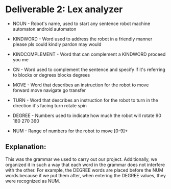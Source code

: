 # Deliverable 2: Lex analyzer

* NOUN - Robot's name, used to start any sentence
	robot
	machine
	automaton
	android
	automaton

* KINDWORD - Word used to address the robot in a friendly manner
	please
	pls
	could
	kindly
	pardon
	may
	would

* KINDCOMPLEMENT - Word that can complement a KINDWORD
	proceed
	you
	me

* CN - Word used to complement the sentence and specify if it's referring to blocks or degrees
	blocks
	degrees

* MOVE - Word that describes an instruction for the robot to move
	forward
	move
	navigate
	go
	transfer

* TURN - Word that describes an instruction for the robot to turn in the direction it's facing
	turn
	rotate
	spin

* DEGREE - Numbers used to indicate how much the robot will rotate
	90
	180
	270
	360

* NUM - Range of numbers for the robot to move
	[0-9]+

## Explanation:
This was the grammar we used to carry out our project. Additionally, we organized it in such a way that each word in the grammar does not interfere with the other. For example, the DEGREE words are placed before the NUM words because if we put them after, when entering the DEGREE values, they were recognized as NUM.
